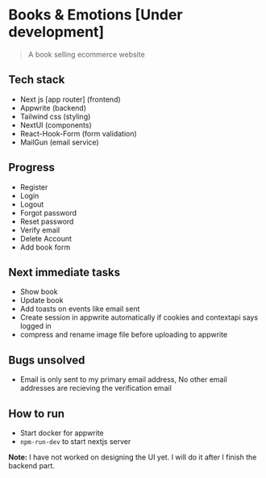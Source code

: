 # Books & Emotions [Under development]
> A book selling ecommerce website

## Tech stack

- Next js [app router] (frontend)
- Appwrite (backend)
- Tailwind css (styling)
- NextUI (components)
- React-Hook-Form (form validation)
- MailGun (email service)

## Progress

- Register
- Login
- Logout
- Forgot password
- Reset password
- Verify email
- Delete Account
- Add book form 

## Next immediate tasks

- Show book
- Update book
- Add toasts on events like email sent
- Create session in appwrite automatically if cookies and contextapi says logged in
- compress and rename image file before uploading to appwrite

## Bugs unsolved

- Email is only sent to my primary email address, No other email addresses are recieving the verification email

## How to run

- Start docker for appwrite
- `npm-run-dev` to start nextjs server

**Note:** I have not worked on designing the UI yet. I will do it after I finish the backend part.


